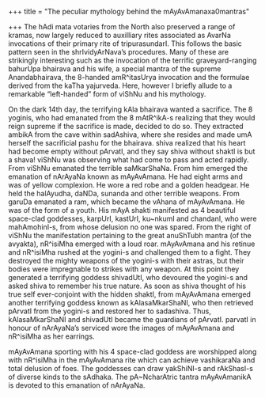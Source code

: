 +++
title = "The peculiar mythology behind the mAyAvAmanaxa0mantras"

+++
The hAdi mata votaries from the North also preserved a range of kramas,
now largely reduced to auxilliary rites associated as AvarNa invocations
of their primary rite of tripurasundarI. This follows the basic pattern
seen in the shrIvidyArNava’s procedures. Many of these are strikingly
interesting such as the invocation of the terrific graveyard-ranging
bahurUpa bhairava and his wife, a special mantra of the supreme
Anandabhairava, the 8-handed amR^itasUrya invocation and the formulae
derived from the kaTha yajurveda. Here, however I briefly allude to a
remarkable “left-handed” form of viShNu and his mythology.

On the dark 14th day, the terrifying kAla bhairava wanted a sacrifice.
The 8 yoginis, who had emanated from the 8 mAtR^ikA-s realizing that
they would reign supreme if the sacrifice is made, decided to do so.
They extracted ambikA from the cave within sadAshiva, where she resides
and made umA herself the sacrificial pashu for the bhairava. shiva
realized that his heart had become empty without pArvatI, and they say
shiva without shaktI is but a shava\! viShNu was observing what had come
to pass and acted rapidly. From viShNu emanated the terrible
saMkarShaNa. From him emerged the emanation of nArAyaNa known as
mAyAvAmana. He had eight arms and was of yellow complexion. He wore a
red robe and a golden headgear. He held the halAyudha, daNDa, sunanda
and other terrible weapons. From garuDa emanated a ram, which became the
vAhana of mAyAvAmana. He was of the form of a youth. His mAyA shakti
manifested as 4 beautiful space-clad goddesses, karpUrI, kastUrI,
ku\~nkumI and chandanI, who were mahAmohinI-s, from whose delusion no
one was spared. From the right of viShNu the manifestation pertaining to
the great anuShTubh mantra (of the avyakta), nR^isiMha emerged with a
loud roar. mAyAvAmana and his retinue and nR^isiMha rushed at the
yogini-s and challenged them to a fight. They destroyed the mighty
weapons of the yogini-s with their astras, but their bodies were
impregnable to strikes with any weapon. At this point they generated a
terrifying goddess shivadUtI, who devoured the yogini-s and asked shiva
to remember his true nature. As soon as shiva thought of his true self
ever-conjoint with the hidden shaktI, from mAyAvAmana emerged another
terrifying goddess known as kAlasaMkarShaNI, who then retrieved pArvatI
from the yogini-s and restored her to sadashiva. Thus, kAlasaMkarShaNI
and shivadUtI became the guardians of pArvatI. parvatI in honour of
nArAyaNa’s serviced wore the images of mAyAvAmana and nR^isiMha as her
earrings.

mAyAvAmana sporting with his 4 space-clad goddess are worshipped along
with nR^isiMha in the mAyAvAmana rite which can achieve vashikaraNa and
total delusion of foes. The goddesses can draw yakShiNI-s and rAkShasI-s
of diverse kinds to the sAdhaka. The pA\~NcharAtric tantra mAyAvAmanikA
is devoted to this emanation of nArAyaNa.
